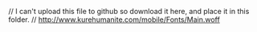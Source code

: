 // I can't upload this file to github so download it here, and place it in this folder.
// http://www.kurehumanite.com/mobile/Fonts/Main.woff
